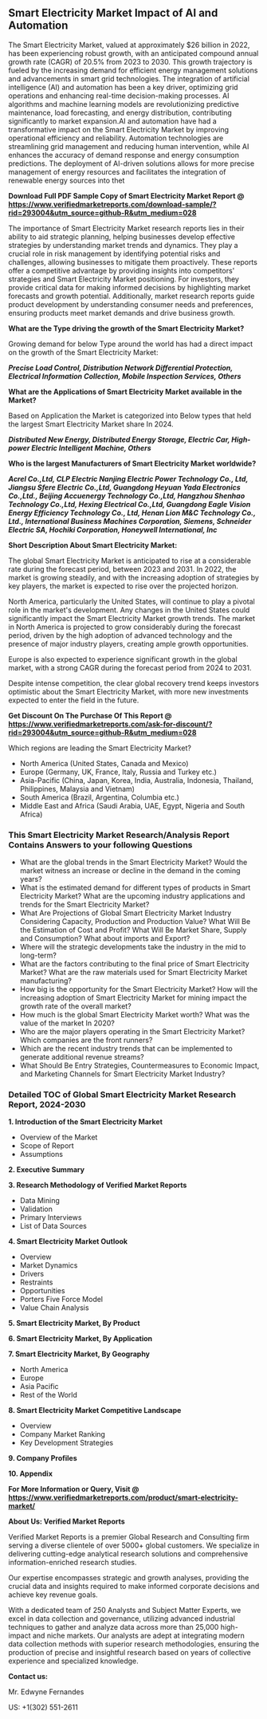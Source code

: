 <h2>Smart Electricity Market Impact of AI and Automation</h2>The Smart Electricity Market, valued at approximately $26 billion in 2022, has been experiencing robust growth, with an anticipated compound annual growth rate (CAGR) of 20.5% from 2023 to 2030. This growth trajectory is fueled by the increasing demand for efficient energy management solutions and advancements in smart grid technologies. The integration of artificial intelligence (AI) and automation has been a key driver, optimizing grid operations and enhancing real-time decision-making processes. AI algorithms and machine learning models are revolutionizing predictive maintenance, load forecasting, and energy distribution, contributing significantly to market expansion.AI and automation have had a transformative impact on the Smart Electricity Market by improving operational efficiency and reliability. Automation technologies are streamlining grid management and reducing human intervention, while AI enhances the accuracy of demand response and energy consumption predictions. The deployment of AI-driven solutions allows for more precise management of energy resources and facilitates the integration of renewable energy sources into thet</p><p id="" class=""><strong>Download Full PDF Sample Copy of Smart Electricity Market Report @ <a href="https://www.verifiedmarketreports.com/download-sample/?rid=293004&utm_source=github-R&utm_medium=028" target="_blank">https://www.verifiedmarketreports.com/download-sample/?rid=293004&utm_source=github-R&utm_medium=028</a></strong></p><p>The importance of&nbsp;Smart Electricity Market research reports lies in their ability to aid strategic planning, helping businesses develop effective strategies by understanding market trends and dynamics. They play a crucial role in risk management by identifying potential risks and challenges, allowing businesses to mitigate them proactively. These reports offer a competitive advantage by providing insights into competitors' strategies and Smart Electricity Market positioning. For investors, they provide critical data for making informed decisions by highlighting market forecasts and growth potential. Additionally, market research reports guide product development by understanding consumer needs and preferences, ensuring products meet market demands and drive business growth.</p><p><strong>What are the&nbsp;Type driving the growth of the Smart Electricity Market?</strong></p><p id="" class="">Growing demand for below Type around the world has had a direct impact on the growth of the Smart Electricity Market:</p><em><strong>Precise Load Control, Distribution Network Differential Protection, Electrical Information Collection, Mobile Inspection Services, Others</strong></em></p><strong>What are the&nbsp;Applications&nbsp;of Smart Electricity Market available in the Market?</strong></p><p id="" class="">Based on Application the Market is categorized into Below types that held the largest Smart Electricity Market share In 2024.</p><em><strong>Distributed New Energy, Distributed Energy Storage, Electric Car, High-power Electric Intelligent Machine, Others</strong></em></p><strong>Who is the largest Manufacturers of Smart Electricity Market worldwide?</strong></p><p><em><strong>Acrel Co.,Ltd, CLP Electric Nanjing Electric Power Technology Co., Ltd, Jiangsu Sfere Electric Co.,Ltd, Guangdong Heyuan Yada Electronics Co.,Ltd., Beijing Accuenergy Technology Co.,Ltd, Hangzhou Shenhao Technology Co.,Ltd, Hexing Electrical Co.,Ltd, Guangdong Eagle Vision Energy Efficiency Technology Co., Ltd, Henan Lion M&C Technology Co., Ltd., International Business Machines Corporation, Siemens, Schneider Electric SA, Hochiki Corporation, Honeywell International, Inc</strong></em></p><p id="" class=""><strong>Short Description About Smart Electricity Market:</strong></p><p>The global Smart Electricity Market is anticipated to rise at a considerable rate during the forecast period, between 2023 and 2031. In 2022, the market is growing steadily, and with the increasing adoption of strategies by key players, the market is expected to rise over the projected horizon.</p><p>North America, particularly the United States, will continue to play a pivotal role in the market's development. Any changes in the United States could significantly impact the Smart Electricity Market growth trends. The market in North America is projected to grow considerably during the forecast period, driven by the high adoption of advanced technology and the presence of major industry players, creating ample growth opportunities.</p><p>Europe is also expected to experience significant growth in the global market, with a strong CAGR during the forecast period from 2024 to 2031.</p><p>Despite intense competition, the clear global recovery trend keeps investors optimistic about the Smart Electricity Market, with more new investments expected to enter the field in the future.</p><p id="" class=""><strong>Get Discount On The Purchase Of This Report @ <a href="https://www.verifiedmarketreports.com/ask-for-discount/?rid=293004&utm_source=github-R&utm_medium=028" target="_blank">https://www.verifiedmarketreports.com/ask-for-discount/?rid=293004&utm_source=github-R&utm_medium=028</a></strong></p>Which regions are leading the Smart Electricity Market?</p><ul><li>North America (United States, Canada and Mexico)</li><li>Europe (Germany, UK, France, Italy, Russia and Turkey etc.)</li><li>Asia-Pacific (China, Japan, Korea, India, Australia, Indonesia, Thailand, Philippines, Malaysia and Vietnam)</li><li>South America (Brazil, Argentina, Columbia etc.)</li><li>Middle East and Africa (Saudi Arabia, UAE, Egypt, Nigeria and South Africa)</li></ul><h3 id="" class="">This Smart Electricity Market Research/Analysis Report Contains Answers to your following Questions</h3><ul><li>What are the global trends in the Smart Electricity Market? Would the market witness an increase or decline in the demand in the coming years?</li><li>What is the estimated demand for different types of products in Smart Electricity Market? What are the upcoming industry applications and trends for the Smart Electricity Market?</li><li>What Are Projections of Global Smart Electricity Market Industry Considering Capacity, Production and Production Value? What Will Be the Estimation of Cost and Profit? What Will Be Market Share, Supply and Consumption? What about imports and Export?</li><li>Where will the strategic developments take the industry in the mid to long-term?</li><li>What are the factors contributing to the final price of Smart Electricity Market? What are the raw materials used for Smart Electricity Market manufacturing?</li><li>How big is the opportunity for the Smart Electricity Market? How will the increasing adoption of Smart Electricity Market for mining impact the growth rate of the overall market?</li><li>How much is the global Smart Electricity Market worth? What was the value of the market In 2020?</li><li>Who are the major players operating in the Smart Electricity Market? Which companies are the front runners?</li><li>Which are the recent industry trends that can be implemented to generate additional revenue streams?</li><li>What Should Be Entry Strategies, Countermeasures to Economic Impact, and Marketing Channels for Smart Electricity Market Industry?</li></ul><h3 id="" class="">Detailed TOC of Global Smart Electricity Market Research Report, 2024-2030</h3><p id="" class=""><strong>1. Introduction of the Smart Electricity Market</strong></p><ul><li>Overview of the Market</li><li>Scope of Report</li><li>Assumptions</li></ul><p id="" class=""><strong>2. Executive Summary</strong></p><p id="" class=""><strong>3. Research Methodology of Verified Market Reports</strong></p><ul><li>Data Mining</li><li>Validation</li><li>Primary Interviews</li><li>List of Data Sources</li></ul><p id="" class=""><strong>4. Smart Electricity Market Outlook</strong></p><ul><li>Overview</li><li>Market Dynamics</li><li>Drivers</li><li>Restraints</li><li>Opportunities</li><li>Porters Five Force Model</li><li>Value Chain Analysis</li></ul><p id="" class=""><strong>5. Smart Electricity Market, By Product</strong></p><p id="" class=""><strong>6. Smart Electricity Market, By Application</strong></p><p id="" class=""><strong>7. Smart Electricity Market, By Geography</strong></p><ul><li>North America</li><li>Europe</li><li>Asia Pacific</li><li>Rest of the World</li></ul><p id="" class=""><strong>8. Smart Electricity Market Competitive Landscape</strong></p><ul><li>Overview</li><li>Company Market Ranking</li><li>Key Development Strategies</li></ul><p id="" class=""><strong>9. Company Profiles</strong></p><p id="" class=""><strong>10. Appendix</strong></p><p id="" class=""><strong>For More Information or Query, Visit @ <a href="https://www.verifiedmarketreports.com/product/smart-electricity-market/" target="_blank">https://www.verifiedmarketreports.com/product/smart-electricity-market/</a></strong></p><p id="" class=""><strong>About Us: Verified Market Reports</strong></p><p id="" class="">Verified Market Reports is a premier Global Research and Consulting firm serving a diverse clientele of over 5000+ global customers. We specialize in delivering cutting-edge analytical research solutions and comprehensive information-enriched research studies.</p><p id="" class="">Our expertise encompasses strategic and growth analyses, providing the crucial data and insights required to make informed corporate decisions and achieve key revenue goals.</p><p id="" class="">With a dedicated team of 250 Analysts and Subject Matter Experts, we excel in data collection and governance, utilizing advanced industrial techniques to gather and analyze data across more than 25,000 high-impact and niche markets. Our analysts are adept at integrating modern data collection methods with superior research methodologies, ensuring the production of precise and insightful research based on years of collective experience and specialized knowledge.</p><p id="" class=""><strong>Contact us:</strong></p><p id="" class="">Mr. Edwyne Fernandes</p><p id="" class="">US: +1(302) 551-2611</p>